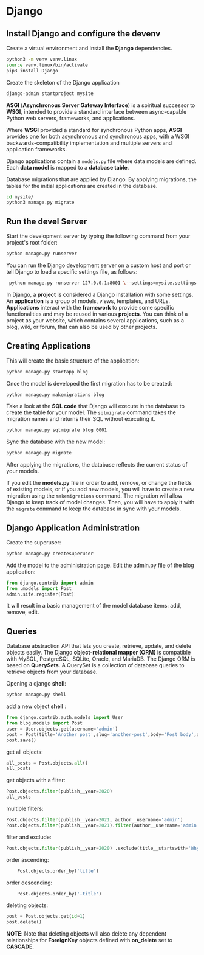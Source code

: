 # Django

## Install Django and configure the devenv

Create a virtual environment and install the **Django** dependencies.

```bash
python3 -m venv venv.linux
source venv.linux/bin/activate
pip3 install Django
```

Create the skeleton of the Django application

```bash
django-admin startproject mysite
```

**ASGI** (**Asynchronous Server Gateway Interface**) is a spiritual successor to **WSGI**, intended to provide a standard interface between async-capable Python web servers, frameworks, and applications.

Where **WSGI** provided a standard for synchronous Python apps, **ASGI** provides one for both asynchronous and synchronous apps, with a WSGI backwards-compatibility implementation and multiple servers and application frameworks.

Django applications contain a ```models.py``` file where data models are defined. Each **data model** is mapped to a **database table**.

Database migrations that are applied by Django. By applying migrations, the tables for the initial applications are created in the database.
```bash
cd mysite/
python3 manage.py migrate
```
 
## Run the devel Server

 Start the development server by typing the following command from your project's root folder:

 ```bash
 python manage.py runserver
 ```

You can run the Django development server on a custom host and port or tell Django to load a specific settings file, as follows:

```bash
 python manage.py runserver 127.0.0.1:8001 \--settings=mysite.settings
```

In Django, a **project** is considered a Django installation with some settings. An **application** is a group of models, views, templates, and URLs. **Applications** interact with the **framework** to provide some specific functionalities and may be reused in various **projects**. You can think of a project as your website, which contains several applications, such as a blog, wiki, or forum, that can also be used by other projects.

## Creating Applications

This will create the basic structure of the application:
```bash
python manage.py startapp blog
```
Once the model is developed the first migration has to be created:

```bash
python manage.py makemigrations blog
```
Take a look at the **SQL code** that Django will execute in the database to create the table for your model. The `sqlmigrate` command takes the migration names and returns their SQL without executing it.

```bash
python manage.py sqlmigrate blog 0001
```

Sync the database with the new model:

```bash
python manage.py migrate
```
 After applying the migrations, the database reflects the current status of your models.

If you edit the **models.py** file in order to add, remove, or change the fields of existing models, or if you add new models, you will have to create a new migration using the `makemigrations` command. The migration will allow Django to keep track of model changes. Then, you will have to apply it with the `migrate` command to keep the database in sync with your models.

## Django Application Administration

Create the superuser:
```bash
python manage.py createsuperuser
```

Add the model to the administration page.  Edit the admin.py file of the blog application:

```python
from django.contrib import admin
from .models import Post
admin.site.register(Post)
```
It will result in a basic management of the model database items: add, remove, edit.


## Queries

Database abstraction API that lets you create, retrieve, update, and delete objects easily. The Django **object-relational mapper (ORM)** is compatible with MySQL, PostgreSQL, SQLite, Oracle, and MariaDB.
The Django ORM is based on **QuerySets**. A QuerySet is a collection of database queries to retrieve objects from your database.

Opening a django **shell**:
```bash
python manage.py shell
```

add a new object **shell** :

```python
from django.contrib.auth.models import User
from blog.models import Post
user = User.objects.get(username='admin')
post = Post(title='Another post',slug='another-post',body='Post body',author=user)
post.save()
```

get all objects:
```python
all_posts = Post.objects.all()
all_posts
```

get objects with a filter:
```python
Post.objects.filter(publish__year=2020)
all_posts
```

multiple filters:
```python
Post.objects.filter(publish__year=2021, author__username='admin')
Post.objects.filter(publish__year=2021).filter(author__username='admin')
```

filter and exclude:
```python
Post.objects.filter(publish__year=2020) .exclude(title__startswith='Why')
```

order ascending:
```python
    Post.objects.order_by('title')
```

order descending:
```python
    Post.objects.order_by('-title')
```

deleting objects:
```python
post = Post.objects.get(id=1)
post.delete()
```
**NOTE**:
Note that deleting objects will also delete any dependent relationships for **ForeignKey** objects defined with **on_delete** set to **CASCADE**.
